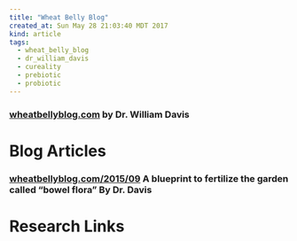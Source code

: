 ```yaml
---
title: "Wheat Belly Blog"
created_at: Sun May 28 21:03:40 MDT 2017
kind: article
tags:
  - wheat_belly_blog
  - dr_william_davis
  - cureality
  - prebiotic
  - probiotic
---
```


<h3>
  <a href="http://www.wheatbellyblog.com/" target="_blank">wheatbellyblog.com</a>
  by Dr. William Davis
</h3>

<h1>Blog Articles</h1>

<h3>
  <a href="http://www.wheatbellyblog.com/2015/09/a-blueprint-to-fertilize-the-garden-called-bowel-flora/" target="_blank">wheatbellyblog.com/2015/09</a>
  A blueprint to fertilize the garden called “bowel flora” By Dr. Davis
</h3>

<h1>Research Links</h1>


<!--
html boilerplate
<a href="" target="_blank"></a>
<a name=""></a>
<img src="" width="400px">
<ul>
  <li></li>
</ul>
<pre>
</pre>
<pre><code>
</code></pre>
<math xmlns='http://www.w3.org/1998/Math/MathML' display='block'>
</math>
-->
